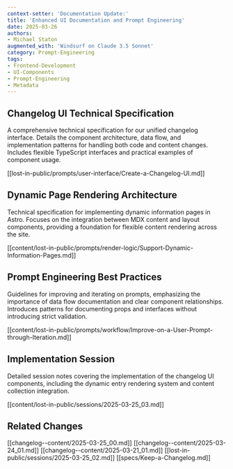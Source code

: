 ```yaml
---
context-setter: 'Documentation Update:'
title: 'Enhanced UI Documentation and Prompt Engineering'
date: 2025-03-26
authors: 
- Michael Staton
augmented_with: 'Windsurf on Claude 3.5 Sonnet'
category: Prompt-Engineering
tags:
- Frontend-Development
- UI-Components
- Prompt-Engineering
- Metadata
---
```


## Changelog UI Technical Specification
A comprehensive technical specification for our unified changelog interface. Details the component architecture, data flow, and implementation patterns for handling both code and content changes. Includes flexible TypeScript interfaces and practical examples of component usage.

[[lost-in-public/prompts/user-interface/Create-a-Changelog-UI.md]]

## Dynamic Page Rendering Architecture
Technical specification for implementing dynamic information pages in Astro. Focuses on the integration between MDX content and layout components, providing a foundation for flexible content rendering across the site.

[[content/lost-in-public/prompts/render-logic/Support-Dynamic-Information-Pages.md]]

## Prompt Engineering Best Practices
Guidelines for improving and iterating on prompts, emphasizing the importance of data flow documentation and clear component relationships. Introduces patterns for documenting props and interfaces without introducing strict validation.

[[content/lost-in-public/prompts/workflow/Improve-on-a-User-Prompt-through-Iteration.md]]

## Implementation Session
Detailed session notes covering the implementation of the changelog UI components, including the dynamic entry rendering system and content collection integration.

[[content/lost-in-public/sessions/2025-03-25_03.md]]

## Related Changes
[[changelog--content/2025-03-25_00.md]]
[[changelog--content/2025-03-24_01.md]]
[[changelog--content/2025-03-21_01.md]]
[[lost-in-public/sessions/2025-03-25_02.md]]
[[specs/Keep-a-Changelog.md]]

